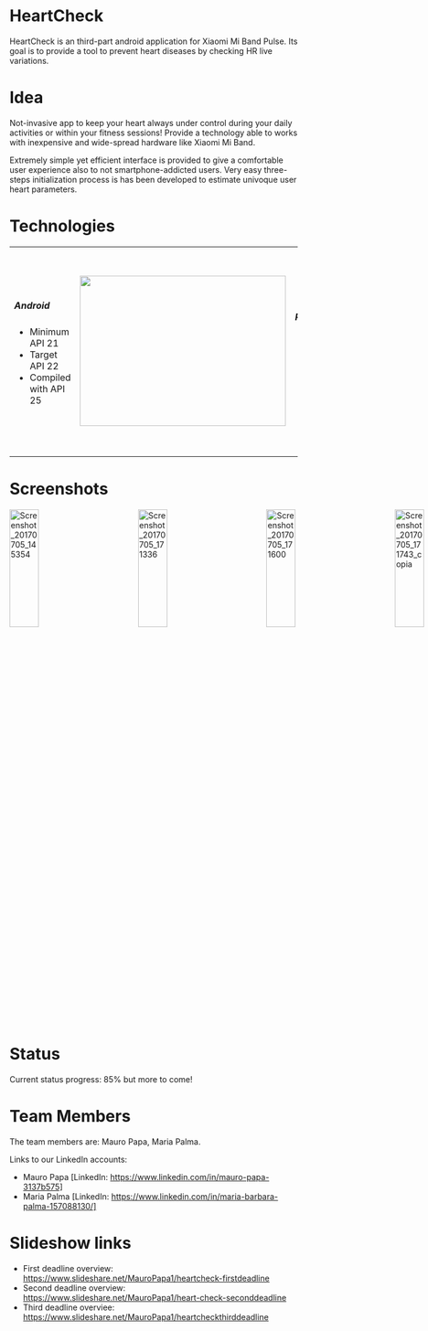 # HeartCheck
HeartCheck is an third-part android application for Xiaomi Mi Band Pulse. Its goal is to provide a tool to prevent heart diseases by checking HR live variations.

# Idea <br>
Not-invasive app to keep your heart always under control during your daily activities or within your fitness sessions! Provide a technology able to works with inexpensive and wide-spread hardware like Xiaomi Mi Band. 

Extremely simple yet efficient interface is provided to give a comfortable user experience also to not smartphone-addicted users. Very easy three-steps initialization process is has been developed to estimate univoque user heart parameters.

# Technologies
<table>
<tr>
<td><h5>Android</h5>
<ul>
<li>Minimum API 21</li>
<li>Target API 22</li>
<li>Compiled with API 25</li>
</ul></td>
<td><img src="https://4.bp.blogspot.com/-brgnjo5GUa0/WLhXuAwnQII/AAAAAAAAD88/oxL3WK0wiU8zRVDAKyt1sUo37VZLo3BrQCLcB/s1600/Android%2BLogo.png" width="360" height="263"/></td>
<td>
<h5>Realm</h5>
<ul>
<li>Database built for mobile</li>
<li>Reactive architecture</li>
</ul>
<td><img src="https://pbs.twimg.com/profile_images/738192303634845699/XzDXMlHD.jpg" width="360" heigth="263"/></td>
</tr>
</table>


# Screenshots
<div style="width:100vw">

<img width="23%" src="https://preview.ibb.co/drSYXv/Screenshot_20170705_145354.png" alt="Screenshot_20170705_145354" border="0">
<img width="23%" src="https://preview.ibb.co/gK1GkF/Screenshot_20170705_171336.png" alt="Screenshot_20170705_171336" border="0">
<img width="23%" src="https://preview.ibb.co/jfDU5F/Screenshot_20170705_171600.png" alt="Screenshot_20170705_171600" border="0">
<img width="23%" src="https://preview.ibb.co/ef4DXv/Screenshot_20170705_171743_copia.png" alt="Screenshot_20170705_171743_copia" border="0">

</div>

# Status
Current status progress: 85% but more to come!

# Team Members
The team members are: Mauro Papa, Maria Palma.

Links to our LinkedIn accounts:
- Mauro Papa [LinkedIn: https://www.linkedin.com/in/mauro-papa-3137b575]
- Maria Palma [LinkedIn: https://www.linkedin.com/in/maria-barbara-palma-157088130/]

# Slideshow links
- First deadline overview: https://www.slideshare.net/MauroPapa1/heartcheck-firstdeadline
- Second deadline overview: https://www.slideshare.net/MauroPapa1/heart-check-seconddeadline
- Third deadline overviee: https://www.slideshare.net/MauroPapa1/heartcheckthirddeadline
